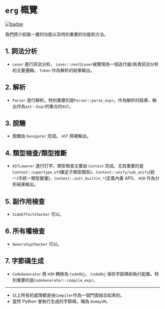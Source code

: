 # `erg` 概覽

[![badge](https://img.shields.io/endpoint.svg?url=https%3A%2F%2Fgezf7g7pd5.execute-api.ap-northeast-1.amazonaws.com%2Fdefault%2Fsource_up_to_date%3Fowner%3Derg-lang%26repos%3Derg%26ref%3Dmain%26path%3Ddoc/EN/compiler/overview.md%26commit_hash%3Dd15cbbf7b33df0f78a575cff9679d84c36ea3ab1)](https://gezf7g7pd5.execute-api.ap-northeast-1.amazonaws.com/default/source_up_to_date?owner=erg-lang&repos=erg&ref=main&path=doc/EN/compiler/overview.md&commit_hash=d15cbbf7b33df0f78a575cff9679d84c36ea3ab1)

我們將介紹每一層的功能以及特別重要的功能和方法。

## 1. 詞法分析

* `Lexer` 進行詞法分析。 `Lexer::next`(`Lexer`被實現為一個迭代器)負責詞法分析的主要邏輯。 `Token` 作為解析的結果輸出。

## 2. 解析

* `Parser` 進行解析。特別重要的是`Parser::parse_expr`。作為解析的結果，輸出作為`ast::Expr`的集合的`AST`。

## 3. 脫糖

* 脫糖由 `Desugarer` 完成。 `AST` 將被輸出。

## 4. 類型檢查/類型推斷

* `ASTLowerer` 進行打字。類型檢查主要由 `Context` 完成。尤其重要的是 `Context::supertype_of`(確定子類型關系)、`Context::unify/sub_unify`(統一/半統一類型變量)、`Context::init_builtin_*`(定義內置 API)。 `HIR` 作為分析結果輸出。

## 5. 副作用檢查

* `SideEffectChecker` 可以。

## 6. 所有權檢查

* `OwnershipChecker` 可以。

## 7. 字節碼生成

* `CodeGenerator` 將 `HIR` 轉換為 `CodeObj`。 `CodeObj` 保存字節碼和執行配置。特別重要的是`CodeGenerator::compile_expr`。

---

* 以上所有的處理都是由`Compiler`作為一個門面組合起來的。
* 當然 Python 會執行生成的字節碼，稱為 `DummyVM`。